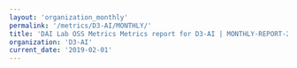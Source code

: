 ```yaml
---
layout: 'organization_monthly'
permalink: '/metrics/D3-AI/MONTHLY/'
title: 'DAI Lab OSS Metrics Metrics report for D3-AI | MONTHLY-REPORT-2019-02-01'
organization: 'D3-AI'
current_date: '2019-02-01'
---
```

